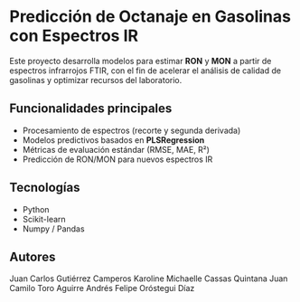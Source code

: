 # Predicción de Octanaje en Gasolinas con Espectros IR

Este proyecto desarrolla modelos para estimar **RON** y **MON** a partir de espectros infrarrojos FTIR, con el fin de acelerar el análisis de calidad de gasolinas y optimizar recursos del laboratorio.

## Funcionalidades principales
- Procesamiento de espectros (recorte y segunda derivada)
- Modelos predictivos basados en **PLSRegression**
- Métricas de evaluación estándar (RMSE, MAE, R²)
- Predicción de RON/MON para nuevos espectros IR

## Tecnologías
- Python
- Scikit-learn
- Numpy / Pandas

## Autores
Juan Carlos Gutiérrez Camperos
Karoline Michaelle Cassas Quintana
Juan Camilo Toro Aguirre
Andrés Felipe Oróstegui Díaz 
